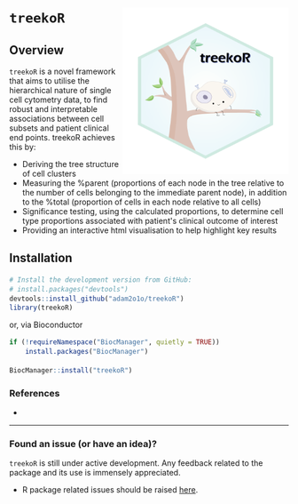 # `treekoR` <img src="inst/extdata/treekoR-logo-01b-png.png" width="300" align="right" />

## Overview
`treekoR` is a novel framework that aims to utilise the hierarchical nature of single cell cytometry data, to find robust and interpretable associations between cell subsets and patient clinical end points. treekoR achieves this by:

- Deriving the tree structure of cell clusters
- Measuring the %parent (proportions of each node in the tree relative to the number of cells belonging to the immediate parent node), in addition to the %total (proportion of cells in each node relative to all cells)
- Significance testing, using the calculated proportions, to determine cell type proportions associated with patient's clinical outcome of interest
- Providing an interactive html visualisation to help highlight key results

## Installation
```r
# Install the development version from GitHub:
# install.packages("devtools")
devtools::install_github("adam2o1o/treekoR")
library(treekoR)
```

or, via Bioconductor

```r
if (!requireNamespace("BiocManager", quietly = TRUE))
    install.packages("BiocManager")

BiocManager::install("treekoR")
```

### References

- 

---

### Found an issue (or have an idea)?

`treekoR` is still under active development. Any feedback related to the package and its use is immensely appreciated. 
- R package related issues should be raised [here](https://github.com/adam2o1o/treekoR/issues). 
